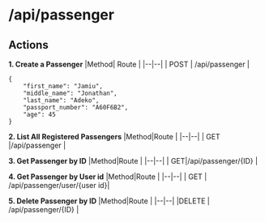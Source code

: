 # /api/passenger

## Actions
**1. Create a Passenger** 
|Method| Route |
|--|--|
| POST | /api/passenger |

    {   
	    "first_name": "Jamiu",
	    "middle_name": "Jonathan",
	    "last_name": "Adeko",
	    "passport_number": "A60F6B2",
	    "age": 45
    }   

**2. List All Registered Passengers**
|Method|Route  |
|--|--|
| GET |/api/passenger  |

**3. Get Passenger by ID**
|Method|Route  |
|--|--|
|  GET|/api/passenger/{ID}  |

**4. Get Passenger by User id**
|Method|Route  |
|--|--|
| GET |  /api/passenger/user/{user id}|

**5. Delete Passenger by ID**
|Method|Route  |
|--|--|
|DELETE  | /api/passenger/{ID} |



